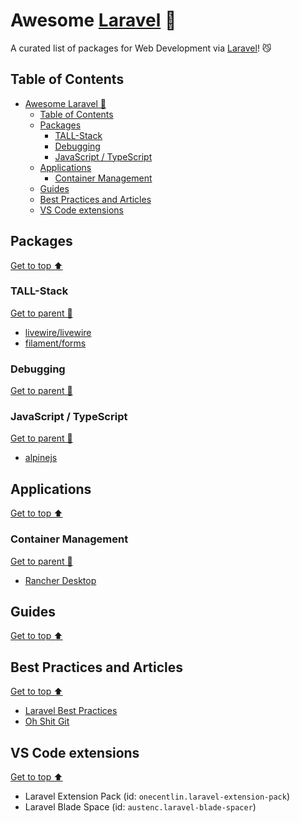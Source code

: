# Awesome [Laravel](https://laravel.com/) 🐘

A curated list of packages for Web Development via [Laravel](https://laravel.com/)! 😼

## Table of Contents

- [Awesome Laravel 🐘](#awesome-laravel-)
  - [Table of Contents](#table-of-contents)
  - [Packages](#packages)
    - [TALL-Stack](#tall-stack)
    - [Debugging](#debugging)
    - [JavaScript / TypeScript](#javascript--typescript)
  - [Applications](#applications)
    - [Container Management](#container-management)
  - [Guides](#guides)
  - [Best Practices and Articles](#best-practices-and-articles)
  - [VS Code extensions](#vs-code-extensions)

## Packages

[Get to top ⬆️](#table-of-contents)

### TALL-Stack

[Get to parent 🧛](#packages)

- [livewire/livewire](https://laravel-livewire.com/)
- [filament/forms](https://filamentphp.com/docs/forms)

### Debugging

[Get to parent 🧛](#packages)

### JavaScript / TypeScript

[Get to parent 🧛](#packages)

- [alpinejs](https://alpinejs.dev/)

## Applications

[Get to top ⬆️](#table-of-contents)

### Container Management

[Get to parent 🧛](#applications)

- [Rancher Desktop](https://rancherdesktop.io/)

## Guides

[Get to top ⬆️](#table-of-contents)

## Best Practices and Articles

[Get to top ⬆️](#table-of-contents)

- [Laravel Best Practices](https://github.com/alexeymezenin/laravel-best-practices/)
- [Oh Shit Git](https://ohshitgit.com/)

## VS Code extensions

[Get to top ⬆️](#table-of-contents)

- Laravel Extension Pack (id: `onecentlin.laravel-extension-pack`)
- Laravel Blade Space (id: `austenc.laravel-blade-spacer`)

